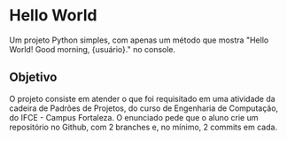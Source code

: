# Hello World
Um projeto Python simples, com apenas um método que mostra "Hello World! Good morning, {usuário}." no console.

## Objetivo
O projeto consiste em atender o que foi requisitado em uma atividade da cadeira de Padrões de Projetos, do curso de Engenharia de Computação, do IFCE - Campus Fortaleza. O enunciado pede que o aluno crie um repositório no Github, com 2 branches e, no mínimo, 2 commits em cada.